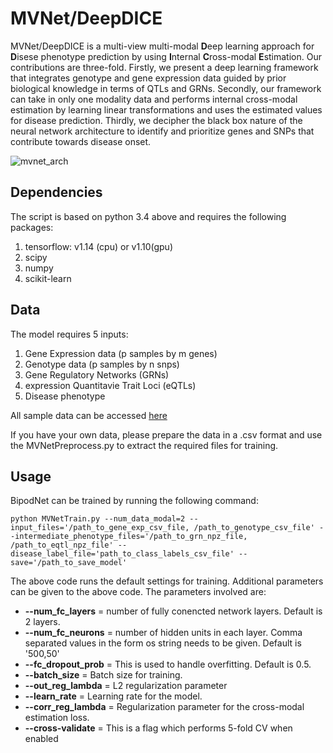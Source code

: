 # MVNet/DeepDICE

MVNet/DeepDICE is a multi-view multi-modal **D**eep learning approach for **D**isese phenotype prediction by using **I**nternal **C**ross-modal **E**stimation. Our contributions are three-fold. Firstly, we present a deep learning framework that integrates genotype and gene expression data guided by prior biological knowledge in terms of QTLs and GRNs. Secondly, our framework can take in only one modality data and performs internal cross-modal estimation by learning linear transformations and uses the estimated values for disease prediction. Thirdly, we decipher the black box nature of the neural network architecture to identify and prioritize genes and SNPs that contribute towards disease onset. 


<!--![DeepDICE Architecture](https://user-images.githubusercontent.com/18314073/124612169-bc616880-de37-11eb-969a-16dc36ca0767.png)-->
<!--![bipodnet_architecture](https://user-images.githubusercontent.com/18314073/125311395-fed3eb00-e2f8-11eb-9719-289f396bd496.png)-->
![mvnet_arch](https://user-images.githubusercontent.com/18314073/141710663-6184ebd6-90e3-49cf-81a8-1c5d99f1a055.png)


## Dependencies
The script is based on python 3.4 above and requires the following packages:
1. tensorflow: v1.14 (cpu) or v1.10(gpu)
2. scipy
3. numpy
4. scikit-learn

## Data
The model requires 5 inputs:
1. Gene Expression data (p samples by m genes)
2. Genotype data (p samples by n snps)
3. Gene Regulatory Networks (GRNs)
4. expression Quantitavie Trait Loci (eQTLs)
5. Disease phenotype

All sample data can be accessed [here](http://resource.psychencode.org)

If you have your own data, please prepare the data in a .csv format and use the MVNetPreprocess.py to extract the required files for training.

## Usage
BipodNet can be trained by running the following command:

```
python MVNetTrain.py --num_data_modal=2 --input_files='/path_to_gene_exp_csv_file, /path_to_genotype_csv_file' --intermediate_phenotype_files='/path_to_grn_npz_file, /path_to_eqtl_npz_file' --disease_label_file='path_to_class_labels_csv_file' --save='/path_to_save_model'
```

The above code runs the default settings for training. Additional parameters can be given to the above code. The parameters involved are:
* **--num_fc_layers** = number of fully conencted network layers. Default is 2 layers.
* **--num_fc_neurons** = number of hidden units in each layer. Comma separated values in the form os string needs to be given. Default is '500,50'
* **--fc_dropout_prob** = This is used to handle overfitting. Default is 0.5.
* **--batch_size** = Batch size for training.
* **--out_reg_lambda** = L2 regularization parameter
* **--learn_rate** = Learning rate for the model.
* **--corr_reg_lambda** = Regularization parameter for the cross-modal estimation loss.
* **--cross-validate** = This is a flag which performs 5-fold CV when enabled
